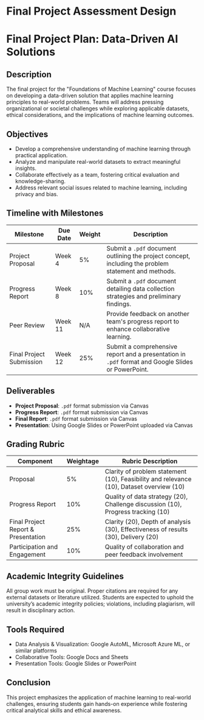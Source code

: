 Final Project Assessment Design
===============================

# Final Project Plan: Data-Driven AI Solutions

## Description
The final project for the "Foundations of Machine Learning" course focuses on developing a data-driven solution that applies machine learning principles to real-world problems. Teams will address pressing organizational or societal challenges while exploring applicable datasets, ethical considerations, and the implications of machine learning outcomes.

## Objectives
- Develop a comprehensive understanding of machine learning through practical application.
- Analyze and manipulate real-world datasets to extract meaningful insights.
- Collaborate effectively as a team, fostering critical evaluation and knowledge-sharing.
- Address relevant social issues related to machine learning, including privacy and bias.

## Timeline with Milestones

| Milestone                      | Due Date  | Weight | Description                                                                                        |
|-------------------------------|-----------|--------|----------------------------------------------------------------------------------------------------|
| Project Proposal              | Week 4    | 5%     | Submit a `.pdf` document outlining the project concept, including the problem statement and methods. |
| Progress Report               | Week 8    | 10%    | Submit a `.pdf` document detailing data collection strategies and preliminary findings.              |
| Peer Review                   | Week 11   | N/A    | Provide feedback on another team's progress report to enhance collaborative learning.               |
| Final Project Submission       | Week 12   | 25%    | Submit a comprehensive report and a presentation in `.pdf` format and Google Slides or PowerPoint. |

## Deliverables
- **Project Proposal**: `.pdf` format submission via Canvas
- **Progress Report**: `.pdf` format submission via Canvas
- **Final Report**: `.pdf` format submission via Canvas
- **Presentation**: Using Google Slides or PowerPoint uploaded via Canvas

## Grading Rubric

| Component                       | Weightage | Rubric Description                                                                       |
|---------------------------------|-----------|-----------------------------------------------------------------------------------------|
| Proposal                        | 5%        | Clarity of problem statement (10), Feasibility and relevance (10), Dataset overview (10) |
| Progress Report                 | 10%       | Quality of data strategy (20), Challenge discussion (10), Progress tracking (10)       |
| Final Project Report & Presentation | 25%    | Clarity (20), Depth of analysis (30), Effectiveness of results (30), Delivery (20)     |
| Participation and Engagement     | 10%       | Quality of collaboration and peer feedback involvement                                   |

## Academic Integrity Guidelines
All group work must be original. Proper citations are required for any external datasets or literature utilized. Students are expected to uphold the university’s academic integrity policies; violations, including plagiarism, will result in disciplinary action.

## Tools Required
- Data Analysis & Visualization: Google AutoML, Microsoft Azure ML, or similar platforms
- Collaborative Tools: Google Docs and Sheets
- Presentation Tools: Google Slides or PowerPoint

## Conclusion
This project emphasizes the application of machine learning to real-world challenges, ensuring students gain hands-on experience while fostering critical analytical skills and ethical awareness.